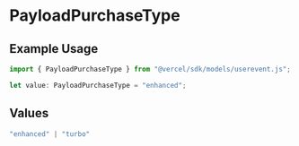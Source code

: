 # PayloadPurchaseType

## Example Usage

```typescript
import { PayloadPurchaseType } from "@vercel/sdk/models/userevent.js";

let value: PayloadPurchaseType = "enhanced";
```

## Values

```typescript
"enhanced" | "turbo"
```